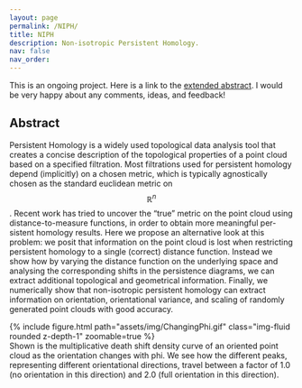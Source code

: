 ```yaml
---
layout: page
permalink: /NIPH/
title: NIPH
description: Non-isotropic Persistent Homology.
nav: false
nav_order: 
---
```

This is an ongoing project. Here is a link to the <a href='../../assets/pdf/NIPHmainTAGML.pdf'>extended abstract</a>. I would be very happy about any comments, ideas, and feedback!
## Abstract
Persistent Homology is a widely used topological data analysis  tool that creates a concise description of the topological properties of a point cloud based on a specified filtration. Most filtrations used for persistent homology depend (implicitly) on a chosen metric, which is typically agnostically chosen as the standard euclidean metric on $$\mathbb{R}^n$$. Recent work has tried to uncover the “true” metric on the point cloud using distance-to-measure functions, in order to obtain more meaningful per- sistent homology results. Here we propose an alternative look at this problem: we posit that information on the point cloud is lost when restricting persistent homology to a single (correct) distance function. Instead we show how by varying the distance function on the underlying space and analysing the corresponding shifts in the persistence diagrams, we can extract additional topological and geometrical information. Finally, we numerically show that non-isotropic persistent homology can extract information on orientation, orientational variance, and scaling of randomly generated point clouds with good accuracy.

<div class="row mt-3">
    <div class="col-sm mt-3 mt-md-0">
        {% include figure.html path="assets/img/ChangingPhi.gif" class="img-fluid rounded z-depth-1" zoomable=true %}
        <figcaption class="figure-caption text-center">Shown is the multiplicative death shift density curve of an oriented point cloud as the orientation changes with phi. We see how the different peaks, representing different orientational directions, travel between a factor of 1.0 (no orientation in this direction) and 2.0 (full orientation in this direction).</figcaption>
    </div>